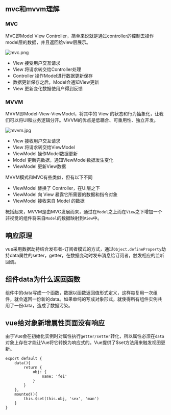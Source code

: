 ## mvc和mvvm理解

### MVC

MVC即Model View Controller，简单来说就是通过controller的控制去操作model层的数据，并且返回给view层展示。



![mvc.png](https://user-gold-cdn.xitu.io/2019/12/12/16ef8eed617bfe79?imageView2/0/w/1280/h/960/format/webp/ignore-error/1)



- View 接受用户交互请求
- View 将请求转交给Controller处理
- Controller 操作Model进行数据更新保存
- 数据更新保存之后，Model会通知View更新
- View 更新变化数据使用户得到反馈

### MVVM

MVVM即Model-View-ViewModel，将其中的 View 的状态和行为抽象化，让我们可以将UI和业务逻辑分开。MVVM的优点是低耦合、可重用性、独立开发。



![mvvm.jpg](https://user-gold-cdn.xitu.io/2019/12/12/16ef8eed86dd3722?imageView2/0/w/1280/h/960/format/webp/ignore-error/1)



- View 接收用户交互请求
- View 将请求转交给ViewModel
- ViewModel 操作Model数据更新
- Model 更新完数据，通知ViewModel数据发生变化
- ViewModel 更新View数据

MVVM模式和MVC有些类似，但有以下不同

- ViewModel 替换了 Controller，在UI层之下
- ViewModel 向 View 暴露它所需要的数据和指令对象
- ViewModel 接收来自 Model 的数据

概括起来，MVVM是由MVC发展而来，通过在`Model`之上而在`View`之下增加一个非视觉的组件将来自`Model`的数据映射到`View`中。

## 响应原理

vue采用数据劫持结合发布者-订阅者模式的方式，通过`Object.defineProperty`劫持data属性的setter，getter，在数据变动时发布消息给订阅者，触发相应的监听回调。 

## 组件data为什么返回函数

组件中的data写成一个函数，数据以函数返回值形式定义，这样每复用一次组件，就会返回一份新的data。如果单纯的写成对象形式，就使得所有组件实例共用了一份data，造成了数据污染。

## vue给对象新增属性页面没有响应

由于Vue会在初始化实例时对属性执行`getter/setter`转化，所以属性必须在`data`对象上存在才能让Vue将它转换为响应式的。Vue提供了$set方法用来触发视图更新。

```
export default {
    data(){
        return {
            obj: {
                name: 'fei'
            }
        }
    },
    mounted(){
        this.$set(this.obj, 'sex', 'man')
    } 
} 
```

 


